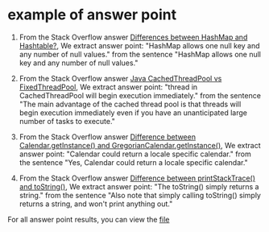 # example of answer point
1. From the Stack Overflow answer [Differences between HashMap and Hashtable?](https://stackoverflow.com/questions/40471/differences-between-hashmap-and-hashtable), We extract answer point: "HashMap allows one null key and any number of null values." from the sentence "HashMap allows one null key and any number of null values."

2. From the Stack Overflow answer [Java CachedThreadPool vs FixedThreadPool](https://stackoverflow.com/questions/32791706/java-cachedthreadpool-vs-fixedthreadpool), We extract answer point: "thread in CachedThreadPool will begin execution immediately." from the sentence "The main advantage of the cached thread pool is that threads will begin execution immediately even if you have an unanticipated large number of tasks to execute."

3. From the Stack Overflow answer [Difference between Calendar.getInstance() and GregorianCalendar.getInstance()](https://stackoverflow.com/questions/25593768/difference-between-calendar-getinstance-and-gregoriancalendar-getinstance), We extract answer point: "Calendar could return a locale specific calendar." from the sentence "Yes, Calendar could return a locale specific calendar."

4. From the Stack Overflow answer [Difference between printStackTrace() and toString()](https://stackoverflow.com/questions/10120709/difference-between-printstacktrace-and-tostring), We extract answer point: "The toString() simply returns a string." from the sentence "Also note that simply calling toString() simply returns a string, and won't print anything out."

For all answer point results, you can view the [file](https://github.com/APIComparison2020/APIComparison2020.github.io/blob/master/question_select/answer_point.xlsx)
